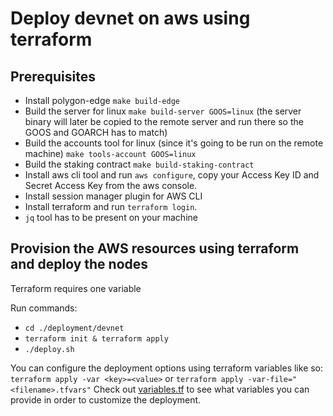 # Deploy devnet on aws using terraform

## Prerequisites
- Install polygon-edge `make build-edge`
- Build the server for linux `make build-server GOOS=linux` (the server binary will later be copied to the remote server and run there so the GOOS and GOARCH has to match)
- Build the accounts tool for linux (since it's going to be run on the remote machine) `make tools-account GOOS=linux`
- Build the staking contract `make build-staking-contract`
- Install aws cli tool and run `aws configure`, copy your Access Key ID and Secret Access Key from the aws console.
- Install session manager plugin for AWS CLI
- Install terraform and run `terraform login`.
- `jq` tool has to be present on your machine

## Provision the AWS resources using terraform and deploy the nodes

Terraform requires one variable

Run commands:
- `cd ./deployment/devnet`
- `terraform init & terraform apply` 
- `./deploy.sh`

You can configure the deployment options using terraform variables like so: `terraform apply -var <key>=<value>` or `terraform apply -var-file="<filename>.tfvars"`
Check out [variables.tf](./devnet/variables.tf) to see what variables you can provide in order to customize the deployment.

